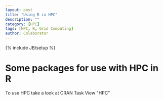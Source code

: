 ```yaml
---
layout: post
title: "Using R in HPC"
description: ""
category: [HPC] 
tags: [HPC, R, Grid Computing]
author: Colaborator
---
```

{% include JB/setup %}

# Some packages for use with HPC in R

To use HPC take a look at CRAN Task View "HPC"
